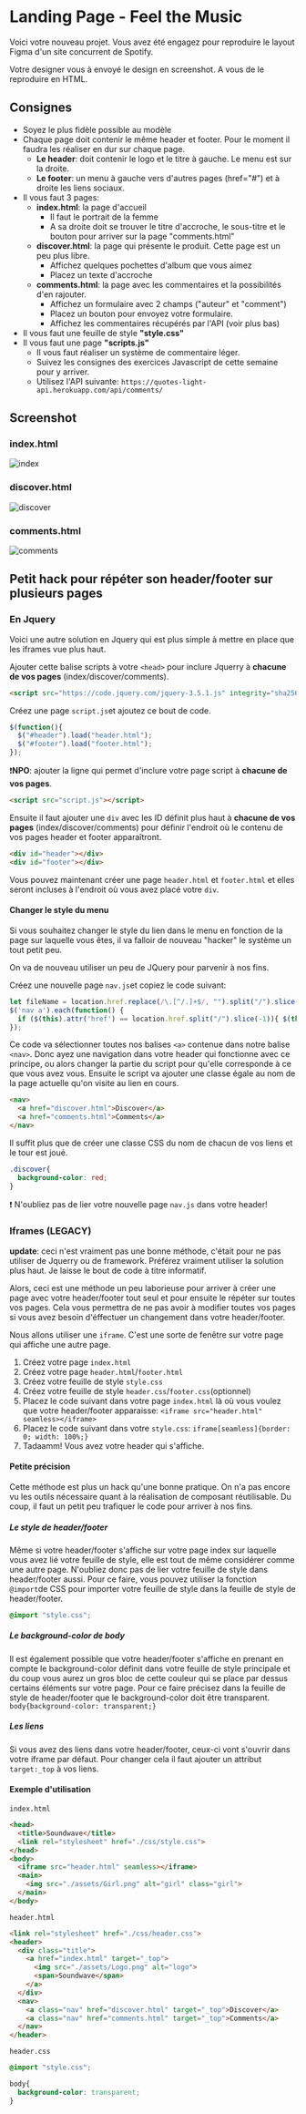 # Landing Page - Feel the Music

Voici votre nouveau projet. Vous avez été engagez pour reproduire le layout Figma d'un site concurrent de Spotify.

Votre designer vous à envoyé le design en screenshot. A vous de le reproduire en HTML.

## Consignes

* Soyez le plus fidèle possible au modèle
* Chaque page doit contenir le même header et footer. Pour le moment il faudra les réaliser en dur sur chaque page. 
  * **Le header**: doit contenir le logo et le titre à gauche. Le menu est sur la droite.
  * **Le footer**: un menu à gauche vers d'autres pages (href="#") et à droite les liens sociaux.
* Il vous faut 3 pages: 
  * **index.html**: la page d'accueil
    * Il faut le portrait de la femme
    * A sa droite doit se trouver le titre d'accroche, le sous-titre et le bouton pour arriver sur la page "comments.html"
  * **discover.html**: la page qui présente le produit. Cette page est un peu plus libre.
    * Affichez quelques pochettes d'album que vous aimez
    * Placez un texte d'accroche
  * **comments.html**: la page avec les commentaires et la possibilités d'en rajouter.
    * Affichez un formulaire avec 2 champs ("auteur" et "comment")
    * Placez un bouton pour envoyez votre formulaire.
    * Affichez les commentaires récupérés par l'API (voir plus bas) 
* Il vous faut une feuille de style **"style.css"**
* Il vous faut une page **"scripts.js"**
  * Il vous faut réaliser un système de commentaire léger. 
  * Suivez les consignes des exercices Javascript de cette semaine pour y arriver.
  * Utilisez l'API suivante: `https://quotes-light-api.herokuapp.com/api/comments/`

## Screenshot

### index.html

![index](../../Img/index.png)

### discover.html

![discover](../../Img/discover.png)

### comments.html

![comments](../../Img/comment.png)

## Petit hack pour répéter son header/footer sur plusieurs pages

### En Jquery

Voici une autre solution en Jquery qui est plus simple à mettre en place que les iframes vue plus haut.

Ajouter cette balise scripts à votre `<head>` pour inclure Jquerry à **chacune de vos pages** (index/discover/comments).

```html
<script src="https://code.jquery.com/jquery-3.5.1.js" integrity="sha256-QWo7LDvxbWT2tbbQ97B53yJnYU3WhH/C8ycbRAkjPDc=" crossorigin="anonymous"></script>
```

Créez une page `script.js`et ajoutez ce bout de code.

```js
$(function(){
  $("#header").load("header.html"); 
  $("#footer").load("footer.html"); 
});
```

:exclamation:**NPO**: ajouter la ligne qui permet d'inclure votre page script à **chacune de vos pages**.

```html
<script src="script.js"></script>
```

Ensuite il faut ajouter une `div` avec les ID définit plus haut à **chacune de vos pages** (index/discover/comments) pour définir l'endroit où le contenu de vos pages header et footer apparaîtront.

```html
<div id="header"></div>
<div id="footer"></div>
```

Vous pouvez maintenant créer une page `header.html` et `footer.html` et elles seront incluses à l'endroit où vous avez placé votre `div`.

#### Changer le style du menu

Si vous souhaitez changer le style du lien dans le menu en fonction de la page sur laquelle vous êtes, il va falloir de nouveau "hacker" le système un tout petit peu.

On va de nouveau utiliser un peu de JQuery pour parvenir à nos fins.

Créez une nouvelle page `nav.js`et copiez le code suivant:

```js
let fileName = location.href.replace(/\.[^/.]+$/, "").split("/").slice(-1);
$('nav a').each(function() {
  if ($(this).attr('href') == location.href.split("/").slice(-1)){ $(this).addClass(fileName); }
});
```

Ce code va sélectionner toutes nos balises `<a>` contenue dans notre balise `<nav>`. Donc ayez une navigation dans votre header qui fonctionne avec ce principe, ou alors changer la partie du script pour qu'elle corresponde à ce que vous avez vous. Ensuite le script va ajouter une classe égale au nom de la page actuelle qu'on visite au lien en cours.

```html
<nav>
  <a href="discover.html">Discover</a>
  <a href="comments.html">Comments</a>
</nav>
```

Il suffit plus que de créer une classe CSS du nom de chacun de vos liens et le tour est joué.

```css
.discover{
  background-color: red;
}
```

:exclamation: N'oubliez pas de lier votre nouvelle page `nav.js` dans votre header!

### Iframes (LEGACY)

**update**: ceci n'est vraiment pas une bonne méthode, c'était pour ne pas utiliser de Jquerry ou de framework. Préférez vraiment utiliser la solution plus haut. Je laisse le bout de code à titre informatif.

Alors, ceci est une méthode un peu laborieuse pour arriver à créer une page avec votre header/footer tout seul et pour ensuite le répéter sur toutes vos pages. Cela vous permettra de ne pas avoir à modifier toutes vos pages si vous avez besoin d'éffectuer un changement dans votre header/footer.

Nous allons utiliser une `iframe`. C'est une sorte de fenêtre sur votre page qui affiche une autre page. 

1. Créez votre page `index.html`
2. Créez votre page `header.html`/`footer.html`
3. Créez votre feuille de style `style.css`
4. Créez votre feuille de style `header.css`/`footer.css`(optionnel)
5. Placez le code suivant dans votre page `index.html` là où vous voulez que votre header/footer apparaisse: `<iframe src="header.html" seamless></iframe>`
6. Placez le code suivant dans votre `style.css`: `iframe[seamless]{border: 0; width: 100%;}`
7. Tadaamm! Vous avez votre header qui s'affiche.

#### Petite précision

Cette méthode est plus un hack qu'une bonne pratique. On n'a pas encore vu les outils nécessaire quant à la réalisation de composant réutilisable. Du coup, il faut un petit peu trafiquer le code pour arriver à nos fins.

##### Le style de header/footer

Même si votre header/footer s'affiche sur votre page index sur laquelle vous avez lié votre feuille de style, elle est tout de même considérer comme une autre page. N'oubliez donc pas  de lier votre feuille de style dans header/footer aussi. Pour ce faire, vous pouvez utiliser la fonction `@import`de CSS pour importer votre feuille de style dans la feuille de style de header/footer.

```css
@import "style.css";
```

##### Le background-color de body

Il est également possible que votre header/footer s'affiche en prenant en compte le background-color définit dans votre feuille de style principale et du coup vous aurez un gros bloc de cette couleur qui se place par dessus certains éléments sur votre page. Pour ce faire précisez dans la feuille de style de header/footer que le background-color doit être transparent. `body{background-color: transparent;}`

##### Les liens

Si vous avez des liens dans votre header/footer, ceux-ci vont s'ouvrir dans votre iframe par défaut. Pour changer cela il faut ajouter un attribut `target:_top` à vos liens.

#### Exemple d'utilisation

`index.html`

```html
<head>
  <title>Soundwave</title>
  <link rel="stylesheet" href="./css/style.css">
</head>
<body>
  <iframe src="header.html" seamless></iframe>
  <main>
    <img src="./assets/Girl.png" alt="girl" class="girl">
  </main>
</body>
```

`header.html`

```html
<link rel="stylesheet" href="./css/header.css">
<header>
  <div class="title">
    <a href="index.html" target="_top">
      <img src="./assets/Logo.png" alt="logo">
      <span>Soundwave</span>
    </a>
  </div>
  <nav>
    <a class="nav" href="discover.html" target="_top">Discover</a>
    <a class="nav" href="comments.html" target="_top">Comments</a>
  </nav>
</header>
```

`header.css`

```css
@import "style.css";

body{
  background-color: transparent;
}
```